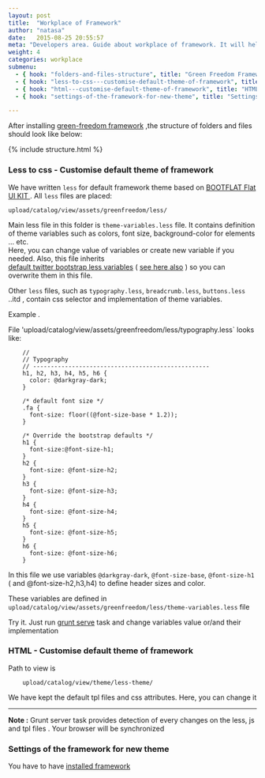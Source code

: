 ```yaml
---
layout: post
title:  "Workplace of Framework"
author: "natasa"
date:   2015-08-25 20:55:57
meta: "Developers area. Guide about workplace of framework. It will help you to understand how the framework works. Also, it will help you to modify default theme of the framework or create your theme"
weight: 4
categories: workplace
submenu:
  - { hook: "folders-and-files-structure", title: "Green Freedom Framework -  folders and files structure" }
  - { hook: "less-to-css---customise-default-theme-of-framework", title: "Less to css - Customise default theme of framework" }
  - { hook: "html---customise-default-theme-of-framework", title: "HTML - Customise default theme of framework" }
  - { hook: "settings-of-the-framework-for-new-theme", title: "Settings of the framework for new theme" }

---
```


After installing <a class="page-link" href="{{ '/installation/2015/08/25/framework-installation.html' | prepend: site.baseurl }}">green-freedom framework</a> ,the structure of folders and files should look like below:


{% include structure.html %}

### Less to css - Customise default theme of framework 

We have written  `less` for default framework theme based on <a href="http://bootflat.github.io/" target="_blank"> BOOTFLAT Flat UI KIT </a>.  All `less` files are placed:


    upload/catalog/view/assets/greenfreedom/less/

Main less file in this folder is `theme-variables.less` file. 
It contains definition of theme variables such as colors, font size, background-color for elements … etc.   
Here, you can change value of variables or create new variable  if you needed. Also, this file inherits  
<a href="https://github.com/twbs/bootstrap/blob/master/less/variables.less" target="_banko">default twitter bootstrap less variables</a>
 ( <a href="http://getbootstrap.com/customize/#less-variables" target="_blanko" > see here also</a> )
 so you can overwrite them in this file.
 
 Other `less` files, such as `typography.less`, `breadcrumb.less`, `buttons.less` ..itd , contain css selector and  implementation of theme variables.

Example .

File 'upload/catalog/view/assets/greenfreedom/less/typography.less` looks like:

        //
        // Typography
        // --------------------------------------------------
        h1, h2, h3, h4, h5, h6 {
          color: @darkgray-dark;
        }
        
        /* default font size */
        .fa {
          font-size: floor((@font-size-base * 1.2));
        }
        
        /* Override the bootstrap defaults */
        h1 {
          font-size:@font-size-h1;
        }
        h2 {
          font-size: @font-size-h2;
        }
        h3 {
          font-size: @font-size-h3;
        }
        h4 {
          font-size: @font-size-h4;
        }
        h5 {
          font-size: @font-size-h5;
        }
        h6 {
          font-size: @font-size-h6;
        }


In this file we use variables `@darkgray-dark`, `@font-size-base`, `@font-size-h1` ( and @font-size-h2,h3,h4) to define  header sizes and color. 

These variables are defined in `upload/catalog/view/assets/greenfreedom/less/theme-variables.less` file

Try it. Just run [grunt serve](grunt/2015/08/25/work-with-base-grunt-task.html) task and change variables value or/and their implementation


### HTML - Customise default theme of framework
Path to view is
 
        upload/catalog/view/theme/less-theme/
        
We have kept the default tpl files and css attributes. Here, you can change it

------------------------------

__Note :__ 
 Grunt server task provides detection of every changes on the less, js and tpl files . Your browser will be synchronized  


### Settings of the framework for new theme

You have to have <a href="{{ '/installation/2015/08/25/framework-installation.html' | prepend: site.baseurl }}" target="_blanko">installed framework</a>

